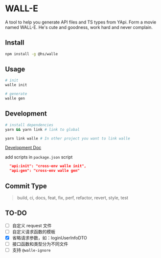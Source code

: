 # WALL-E

A tool to help you generate API files and TS types from YApi.
Form a movie named WALL-E. He's cute and goodness, work hard and never complain.

## Install

```bash
npm install -g @hs/walle
```

## Usage

```bash
# init
walle init

# generate
walle gen
```

## Development

```bash
# install dependencies
yarn && yarn link # link to global

yarn link walle # In other project you want to link walle
```

[Development Doc](doc/development.md)

add scripts in `package.json` script

```json
  "api:init": "cross-env walle init",
  "api:gen": "cross-env walle gen"
```

## Commit Type

> build, ci, docs, feat, fix, perf, refactor, revert, style, test

## TO-DO

* [ ] 自定义 request 文件
* [ ] 自定义请求函数的模板
* [X] 省略请求参数，如：loginUserInfoDTO
* [ ] 接口函数和类型分为不同文件
* [ ] 支持 `@walle-ignore`
